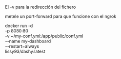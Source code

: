 El -v para la redirección del fichero

metele un port-forward para que funcione con el ngrok


docker run -d \
  -p 8080:80 \
  -v ~/my-conf.yml:/app/public/conf.yml \
  --name my-dashboard \
  --restart=always \
  lissy93/dashy:latest
